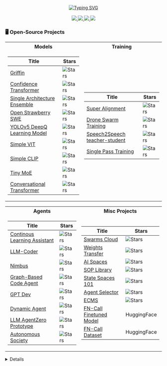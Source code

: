 <p align="center">
<a href="https://github.com/drkostas">
    <img src="https://readme-typing-svg.demolab.com?font=Georgia&size=18&duration=2000&pause=100&multiline=true&width=500&height=80&lines=Peyton+Tolbert;Researcher+%7C+AI+Developer;LLM+%7C+Agents" alt="Typing SVG" />
</a>

<br/>
<br/>

<a href="https://peytontolbert.com">
    <img src="https://img.shields.io/badge/Website-peytontolbert.com-red?style=flat-square">
</a>  

<a href="https://peytontolbert.com/software-resume.pdf">
    <img src="https://img.shields.io/badge/PDF-CV-red?style=flat-square&logo=adobe">
</a>  


<a href="https://www.linkedin.com/in/peyton-tolbert-5a1459159">
    <img src="https://img.shields.io/badge/-Linkedin-blue?style=flat-square&logo=linkedin">
</a>
    
<a href="mailto:email@peytontolbert.com">
    <img src="https://img.shields.io/badge/-Email-red?style=flat-square&logo=gmail&logoColor=white">
</a>



### 🖥️ Open-Source Projects
<table>
<tr><th>Models</th><th>Training</th></tr>
<tr><td>

|Title | Stars |
|--|--|
| [Griffin](https://github.com/peytontolbert/Griffin) | <img alt="Stars" src="https://img.shields.io/github/stars/peytontolbert/Griffin?style=flat-square&labelColor=black"/>|
| [Confidence Transformer](https://github.com/peytontolbert/ConfidenceTransformer) | <img alt="Stars" src="https://img.shields.io/github/stars/peytontolbert/ConfidenceTransformer?style=flat-square&labelColor=black"/>|
| [Single Architecture Ensemble](https://github.com/peytontolbert/SingleArchitectureEnsemble) | <img alt="Stars" src="https://img.shields.io/github/stars/peytontolbert/SingleArchitectureEnsemble?style=flat-square&labelColor=black"/>|
| [Open Strawberry SWE](https://github.com/peytontolbert/OpenStrawberry) | <img alt="Stars" src="https://img.shields.io/github/stars/peytontolbert/OpenStrawberry?style=flat-square&labelColor=black"/>|
| [YOLOv5 DeepQ Learning Model](https://github.com/peytontolbert/yolov5DeepQLearning) | <img alt="Stars" src="https://img.shields.io/github/stars/peytontolbert/yolov5DeepQLearning?style=flat-square&labelColor=black"/>|
| [Simple VIT](https://github.com/peytontolbert/simpleViT) | <img alt="Stars" src="https://img.shields.io/github/stars/peytontolbert/simpleViT?style=flat-square&labelColor=black"/>|
| [Simple CLIP](https://github.com/peytontolbert/simple-CLIP) |  <img alt="Stars" src="https://img.shields.io/github/stars/peytontolbert/simple-CLIP?style=flat-square&labelColor=black"/>|
| [Tiny MoE](https://github.com/peytontolbert/tinylm) | <img alt="Stars" src="https://img.shields.io/github/stars/peytontolbert/TinyLM?style=flat-square&labelColor=black"/>|
| [Conversational Transformer](https://github.com/peytontolbert/ConversationalTransformer) | <img alt="Stars" src="https://img.shields.io/github/stars/peytontolbert/ConversationalTransformer?style=flat-square&labelColor=black"/>|
</td><td>

|Title | Stars |
|--|--|
| [Super Alignment](https://github.com/peytontolbert/SuperAlignment) | <img alt="Stars" src="https://img.shields.io/github/stars/peytontolbert/SuperAlignment?style=flat-square&labelColor=black"/>|
| [Drone Swarm Training](https://github.com/peytontolbert/swarm-drone-hrtx) |  <img alt="Stars" src="https://img.shields.io/github/stars/peytontolbert/swarm-drone-hrtx?style=flat-square&labelColor=black"/>|
| [Speech2Speech teacher-student](https://github.com/peytontolbert/T5-SpeechtoSpeech) |  <img alt="Stars" src="https://img.shields.io/github/stars/peytontolbert/T5-SpeechtoSpeech?style=flat-square&labelColor=black"/>|
| [Single Pass Training](https://github.com/peytontolbert/SinglePassTransformer) | <img alt="Stars" src="https://img.shields.io/github/stars/peytontolbert/SinglePassTransformer?style=flat-square&labelColor=black"/>|

</td></tr> </table>

<table>
<tr><th>Agents </th><th>Misc Projects </th></tr>
<tr><td>

|Title | Stars |
|--|--|
| [Continous Learning Assistant](https://github.com/peytontolbert/continuous-learning-assistant) | <img alt="Stars" src="https://img.shields.io/github/stars/peytontolbert/continuous-learning-assistant?style=flat-square&labelColor=black"/>|
| [LLM-Coder](https://github.com/peytontolbert/llm-coder) | <img alt="Stars" src="https://img.shields.io/github/stars/peytontolbert/llm-coder?style=flat-square&labelColor=black"/>|
| [Nimbus](https://github.com/peytontolbert/Nimbus) |  <img alt="Stars" src="https://img.shields.io/github/stars/peytontolbert/Nimbus?style=flat-square&labelColor=black"/>|
| [Graph-Based Code Agent](https://github.com/peytontolbert/GCBMS) | <img alt="Stars" src="https://img.shields.io/github/stars/peytontolbert/GCBMS?style=flat-square&labelColor=black"/>|
| [GPT Dev](https://github.com/peytontolbert/GPTDev) | <img alt="Stars" src="https://img.shields.io/github/stars/peytontolbert/GPTDev?style=flat-square&labelColor=black"/>|
| [Dynamic Agent](https://github.com/peytontolbert/DynamicAgent) | <img alt="Stars" src="https://img.shields.io/github/stars/peytontolbert/GCBMS?style=flat-square&labelColor=black"/>|
| [LLM AgentZero Prototype](https://github.com/peytontolbert/LLMAgentSystem) | <img alt="Stars" src="https://img.shields.io/github/stars/peytontolbert/LLMAgentSystem?style=flat-square&labelColor=black"/>|
| [Autonomous Society](https://github.com/peytontolbert/AutonomousDigitalSociety) |  <img alt="Stars" src="https://img.shields.io/github/stars/peytontolbert/AutonomousDigitalSociety?style=flat-square&labelColor=black"/>|
</td><td>

|Title | Stars |
|--|--|
| [Swarms Cloud](https://github.com/The-Swarm-Corporation/swarms-cloud) | <img alt="Stars" src="https://img.shields.io/github/stars/The-Swarm-Corporation/swarms-cloud?style=flat-square&labelColor=black"/>
| [Weights Transfer](https://github.com/peytontolbert/TransformerWeightsTransfer) | <img alt="Stars" src="https://img.shields.io/github/stars/peytontolbert/TransformerWeightsTransfer?style=flat-square&labelColor=black"/>
| [AI Spaces](https://github.com/peytontolbert/ai-space-calls) | <img alt="Stars" src="https://img.shields.io/github/stars/peytontolbert/ai-space-calls?style=flat-square&labelColor=black"/>
| [SOP Library](https://github.com/peytontolbert/SOPLibrary) | <img alt="Stars" src="https://img.shields.io/github/stars/peytontolbert/SOPLibrary?style=flat-square&labelColor=black"/>
| [State Spaces 101](https://github.com/peytontolbert/statespace_101) |  <img alt="Stars" src="https://img.shields.io/github/stars/peytontolbert/statespace_101?style=flat-square&labelColor=black"/>
| [Agent Selector](https://github.com/peytontolbert/AgentSelector) | <img alt="Stars" src="https://img.shields.io/github/stars/peytontolbert/AgentSelector?style=flat-square&labelColor=black"/>
| [ECMS](https://github.com/peytontolbert/ECMSv2) | <img alt="Stars" src="https://img.shields.io/github/stars/peytontolbert/ECMSv2?style=flat-square&labelColor=black"/>
| [FN-Call Finetuned Model](https://huggingface.co/AgoraX/Lumixion-e1-70k-fncall-qlora) | HuggingFace|
| [FN-Call Dataset](https://huggingface.co/datasets/AgoraX/OpenImage-FNCall-50k) | HuggingFace|
</td></tr> </table>

<details>



<!--
**peytontolbert/peytontolbert** is a ✨ _special_ ✨ repository because its `README.md` (this file) appears on your GitHub profile.

Here are some ideas to get you started:

- 🔭 I’m currently working on ...
- 🌱 I’m currently learning ...
- 👯 I’m looking to collaborate on ...
- 🤔 I’m looking for help with ...
- 💬 Ask me about ...
- 📫 How to reach me: ...
- 😄 Pronouns: ...
- ⚡ Fun fact: ...
-->
